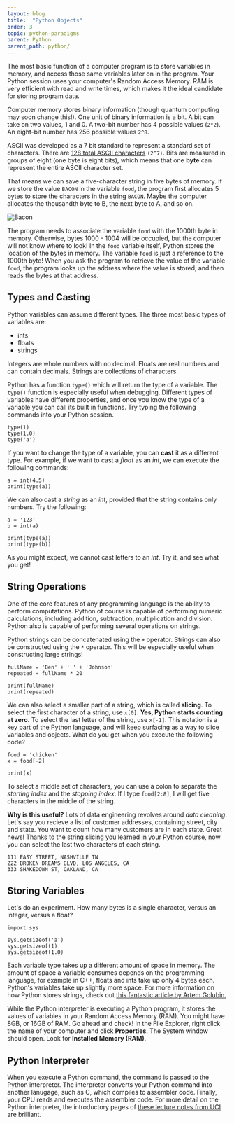 ```yaml
---
layout: blog
title:  "Python Objects"
order: 3
topic: python-paradigms
parent: Python
parent_path: python/
---
```


The most basic function of a computer program is to store variables in memory, and access those same variables later on in the program. Your Python session uses your computer's Random Access Memory. RAM is very efficient with read and write times, which makes it the ideal candidate for storing program data.

Computer memory stores binary information (though quantum computing may soon change this!). One unit of binary information is a bit. A bit can take on two values, 1 and 0. A two-bit number has 4 possible values (`2*2`). An eight-bit number has 256 possible values `2^8`.

ASCII was developed as a 7 bit standard to represent a standard set of characters. There are [128 total ASCII characters](http://www.asciitable.com/) `(2^7)`. Bits are measured in groups of eight (one byte is eight bits), which means that one **byte** can represent the entire ASCII character set.

That means we can save a five-character string in five bytes of memory. If we store the value `BACON` in the variable `food`, the program first allocates 5 bytes to store the characters in the string `BACON`. Maybe the computer allocates the thousandth byte to B, the next byte to A, and so on.

![Bacon](https://github.com/bdjohnson529/Intro-To-Python/blob/master/src/images/bacon.png "Bacon")

The program needs to associate the variable `food` with the 1000th byte in memory. Otherwise, bytes 1000 - 1004 will be occupied, but the computer will not know where to look! In the `food` variable itself, Python stores the location of the bytes in memory. The variable `food` is just a reference to the 1000th byte! When you ask the program to retrieve the value of the variable `food`, the program looks up the address where the value is stored, and then reads the bytes at that address.

## Types and Casting

Python variables can assume different types. The three most basic types of variables are:

* ints
* floats
* strings

Integers are whole numbers with no decimal. Floats are real numbers and can contain decimals. Strings are collections of characters.

Python has a function `type()` which will return the type of a variable. The `type()` function is especially useful when debugging. Different types of variables have different properties, and once you know the type of a variable you can call its built in functions. Try typing the following commands into your Python session.

```
type(1)
type(1.0)
type('a')
```

If you want to change the type of a variable, you can **cast** it as a different type. For example, if we want to cast a *float* as an *int*, we can execute the following commands:

```
a = int(4.5)
print(type(a))
```

We can also cast a *string* as an *int*, provided that the string contains only numbers. Try the following:

```
a = '123'
b = int(a)

print(type(a))
print(type(b))
```

As you might expect, we cannot cast letters to an *int*. Try it, and see what you get!

## String Operations

One of the core features of any programming language is the ability to perform computations. Python of course is capable of performing numeric calculations, including addition, subtraction, multiplication and division. Python also is capable of performing several operations on strings.

Python strings can be concatenated using the `+` operator. Strings can also be constructed using the `*` operator. This will be especially useful when constructing large strings!

```
fullName = 'Ben' + ' ' + 'Johnson'
repeated = fullName * 20

print(fullName)
print(repeated)
```

We can also select a smaller part of a string, which is called **slicing**. To select the first character of a string, use `x[0]`. **Yes, Python starts counting at zero.** To select the last letter of the string, use `x[-1]`. This notation is a key part of the Python language, and will keep surfacing as a way to slice variables and objects. What do you get when you execute the following code? 

```
food = 'chicken'
x = food[-2]

print(x)
```

To select a middle set of characters, you can use a colon to separate the *starting index* and the *stopping index*. If I type `food[2:8]`, I will get five characters in the middle of the string.

**Why is this useful?** Lots of data engineering revolves around *data cleaning*. Let's say you recieve a list of customer addresses, containing street, city and state. You want to count how many customers are in each state. Great news! Thanks to the string slicing you learned in your Python course, now you can select the last two characters of each string.

```
111 EASY STREET, NASHVILLE TN
222 BROKEN DREAMS BLVD, LOS ANGELES, CA
333 SHAKEDOWN ST, OAKLAND, CA
```
## Storing Variables



Let's do an experiment. How many bytes is a single character, versus an integer, versus a float?

```
import sys

sys.getsizeof('a')
sys.getsizeof(1)
sys.getsizeof(1.0)
```

Each variable type takes up a different amount of space in memory. The amount of space a variable consumes depends on the programming language, for example in C++, floats and ints take up only 4 bytes each. Python's variables take up slightly more space. For more information on how Python stores strings, check out [this fantastic article by Artem Golubin.](https://rushter.com/blog/python-strings-and-memory/)

While the Python interpreter is executing a Python program, it stores the values of variables in your Random Access Memory (RAM). You might have 8GB, or 16GB of RAM. Go ahead and check! In the File Explorer, right click the name of your computer and click **Properties**. The System window should open. Look for **Installed Memory (RAM)**.


## Python Interpreter

When you execute a Python command, the command is passed to the Python interpreter. The interpreter converts your Python command into another lanugage, such as C, which compiles to assembler code. Finally, your CPU reads and executes the assembler code. For more detail on the Python interpreter, the introductory pages of [these lecture notes from UCI](https://www.ics.uci.edu/~brgallar/week9_3.html) are brilliant.